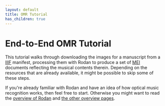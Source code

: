```yaml
---
layout: default
title: OMR Tutorial
has_children: true
---
```


# End-to-End OMR Tutorial

This tutorial walks through downloading the images for a manuscript from a [IIIF](https://iiif.io) manifest, processing them with Rodan to produce a set of [MEI](https://music-encoding.org) documents reflecting the musical contents therein.
Depending on the resources that are already available, it might be possible to skip some of these steps.

If you're already familiar with Rodan and have an idea of how optical music
recognition works, then feel free to start.
Otherwise you might want to read the [overview of Rodan]({{site.baseurl}}/overview/rodan) and [the other overview pages]({{site.baseurl}}/overview).
